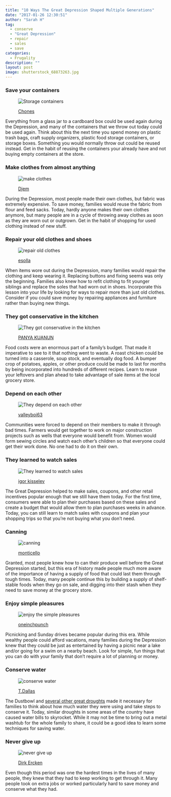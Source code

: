 ```yaml
---
title: "10 Ways The Great Depression Shaped Multiple Generations"
date: "2017-01-26 12:30:51"
author: "Sarah H"
tag:
  - conserve
  - "Great Depression"
  - repair
  - sales
  - save
categories:
  - Frugality
description: ""
layout: post
image: shutterstock_68873263.jpg
---
```


### Save your containers

<figure aria-describedby="caption-attachment-4380" class="wp-caption alignnone" id="attachment_4380" style="width: 700px">

![Storage containers](/posts/shutterstock_381925495.jpg)<figcaption class="wp-caption-text" id="caption-attachment-4380">[Chones](https://www.shutterstock.com/image-photo/set-empty-jars-caps-isolated-on-381925495?src=UKjXGN8V6pkMkzNBoieGEQ-1-9)</figcaption></figure>

Everything from a glass jar to a cardboard box could be used again during the Depression, and many of the containers that we throw out today could be used again. Think about this the next time you spend money on plastic trash bags, craft supply organizers, plastic food storage containers, or storage boxes. Something you would normally throw out could be reused instead. Get in the habit of reusing the containers your already have and not buying empty containers at the store.

### Make clothes from almost anything

<figure aria-describedby="caption-attachment-4381" class="wp-caption alignnone" id="attachment_4381" style="width: 700px">

![make clothes](/posts/shutterstock_76482910.jpg)<figcaption class="wp-caption-text" id="caption-attachment-4381">[Djem](https://www.shutterstock.com/image-photo/hand-sewing-on-machine-76482910)</figcaption></figure>

During the Depression, most people made their own clothes, but fabric was extremely expensive. To save money, families would reuse the fabric from flour and feed sacks. Today, hardly anyone makes their own clothes anymore, but many people are in a cycle of throwing away clothes as soon as they are worn out or outgrown. Get in the habit of shopping for used clothing instead of new stuff.

### Repair your old clothes and shoes

<figure aria-describedby="caption-attachment-4382" class="wp-caption alignnone" id="attachment_4382" style="width: 700px">

![repair old clothes](/posts/shutterstock_245137288.jpg)<figcaption class="wp-caption-text" id="caption-attachment-4382">[esolla](https://www.shutterstock.com/image-photo/closeup-woman-hands-sewing-button-245137288)</figcaption></figure>

When items wore out during the Depression, many families would repair the clothing and keep wearing it. Replacing buttons and fixing seems was only the beginning. Families also knew how to refit clothing to fit younger siblings and replace the soles that had worn out in shoes. Incorporate this lesson into your life by looking for ways to repair more than just old clothes. Consider if you could save money by repairing appliances and furniture rather than buying new things.

### They got conservative in the kitchen

<figure aria-describedby="caption-attachment-4383" class="wp-caption alignnone" id="attachment_4383" style="width: 700px">

![They got conservative in the kitchen](/posts/shutterstock_282845180.jpg)<figcaption class="wp-caption-text" id="caption-attachment-4383">[PANYA KUANUN](https://www.shutterstock.com/image-photo/leftovers-shrimp-after-lunch-restaurant-282845180)</figcaption></figure>

Food costs were an enormous part of a family’s budget. That made it imperative to see to it that nothing went to waste. A roast chicken could be turned into a casserole, soup stock, and eventually dog food. A bumper crop of potatoes, apples, or other produce could be made to last for months by being incorporated into hundreds of different recipes. Learn to reuse your leftovers and plan ahead to take advantage of sale items at the local grocery store.

### Depend on each other

<figure aria-describedby="caption-attachment-4384" class="wp-caption alignnone" id="attachment_4384" style="width: 700px">

![They depend on each other](/posts/shutterstock_471605174.jpg)<figcaption class="wp-caption-text" id="caption-attachment-4384">[valleyboi63](https://www.shutterstock.com/image-photo/canada-geese-parents-birds-bring-their-471605174)</figcaption></figure>

Communities were forced to depend on their members to make it through bad times. Farmers would get together to work on major construction projects such as wells that everyone would benefit from. Women would form sewing circles and watch each other’s children so that everyone could get their work done. No one had to do it on their own.

### They learned to watch sales

<figure aria-describedby="caption-attachment-4385" class="wp-caption alignnone" id="attachment_4385" style="width: 700px">

![They learned to watch sales](/posts/shutterstock_155204759.jpg)<figcaption class="wp-caption-text" id="caption-attachment-4385">[igor kisselev](https://www.shutterstock.com/image-photo/savings-coupons-tilt-get-off-details-155204759)</figcaption></figure>

The Great Depression helped to make sales, coupons, and other retail incentives popular enough that we still have them today. For the first time, consumers were able to plan their purchases based on these sales and create a budget that would allow them to plan purchases weeks in advance. Today, you can still learn to match sales with coupons and plan your shopping trips so that you’re not buying what you don’t need.

### Canning

<figure aria-describedby="caption-attachment-4386" class="wp-caption alignnone" id="attachment_4386" style="width: 700px">

![canning](/posts/shutterstock_207408649.jpg)<figcaption class="wp-caption-text" id="caption-attachment-4386">[monticello](https://www.shutterstock.com/image-photo/jars-pickled-vegetables-garden-marinated-food-207408649)</figcaption></figure>

Granted, most people knew how to can their produce well before the Great Depression started, but this era of history made people much more aware of the importance of having a supply of food that could last them through tough times. Today, many people continue this by building a supply of shelf-stable foods when they go on sale, and digging into their stash when they need to save money at the grocery store.

### Enjoy simple pleasures

<figure aria-describedby="caption-attachment-4387" class="wp-caption alignnone" id="attachment_4387" style="width: 700px">

![enjoy the simple pleasures](/posts/shutterstock_407951059.jpg)<figcaption class="wp-caption-text" id="caption-attachment-4387">[oneinchpunch](https://www.shutterstock.com/image-photo/group-friends-having-picnic-park-on-407951059)</figcaption></figure>

Picnicking and Sunday drives became popular during this era. While wealthy people could afford vacations, many families during the Depression knew that they could be just as entertained by having a picnic near a lake and/or going for a swim on a nearby beach. Look for simple, fun things that you can do with your family that don’t require a lot of planning or money.

### Conserve water

<figure aria-describedby="caption-attachment-4388" class="wp-caption alignnone" id="attachment_4388" style="width: 700px">

![conserve water](/posts/shutterstock_116621380.jpg)<figcaption class="wp-caption-text" id="caption-attachment-4388">[T.Dallas](https://www.shutterstock.com/image-photo/water-saving-116621380)</figcaption></figure>

The Dustbowl and [several other great droughts](https://oldphotoarchive.com/stories/10-things-people-learned-from-the-Great-Depression) made it necessary for families to think about how much water they were using and take steps to conserve it. Today, similar droughts in some areas of the country have caused water bills to skyrocket. While it may not be time to bring out a metal washtub for the whole family to share, it could be a good idea to learn some techniques for saving water.

### Never give up

<figure aria-describedby="caption-attachment-4389" class="wp-caption alignnone" id="attachment_4389" style="width: 700px">

![never give up](/posts/shutterstock_487678633.jpg)<figcaption class="wp-caption-text" id="caption-attachment-4389">[Dirk Ercken](https://www.shutterstock.com/image-illustration/keep-going-moving-dont-quit-stop-487678633)</figcaption></figure>

Even though this period was one the hardest times in the lives of many people, they knew that they had to keep working to get through it. Many people took on extra jobs or worked particularly hard to save money and conserve what they had.
